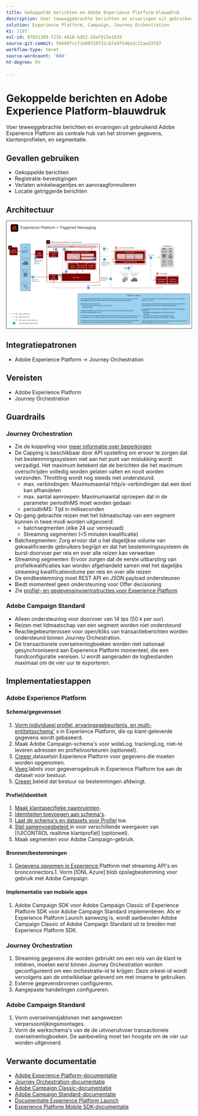 ```yaml
---
title: Gekoppelde berichten en Adobe Experience Platform-blauwdruk
description: Voer teweeggebrachte berichten en ervaringen uit gebruikend Adobe Experience Platform als centrale hub van het stromen gegevens, klantenprofielen, en segmentatie.
solution: Experience Platform, Campaign, Journey Orchestration
kt: 7197
exl-id: 97831309-f235-4418-bd52-28af815e1878
source-git-commit: 584007cc71e00729732c67a97546e2c21aed3f87
workflow-type: tm+mt
source-wordcount: '694'
ht-degree: 0%

---
```


# Gekoppelde berichten en Adobe Experience Platform-blauwdruk

Voer teweeggebrachte berichten en ervaringen uit gebruikend Adobe Experience Platform als centrale hub van het stromen gegevens, klantenprofielen, en segmentatie.

## Gevallen gebruiken

* Gekoppelde berichten
* Registratie-bevestigingen
* Verlaten winkelwagentjes en aanvraagformulieren
* Locatie getriggerde berichten

## Architectuur

<img src="assets/triggered.svg" alt="Referentiearchitectuur voor de blauwdruk voor geactiveerd berichtenverkeer en Adobe Experience Platform" style="border:1px solid #4a4a4a" />

## Integratiepatronen

* Adobe Experience Platform -> Journey Orchestration

## Vereisten

* Adobe Experience Platform
* Journey Orchestration

## Guardrails

### Journey Orchestration

* Zie de koppeling voor [meer informatie over beperkingen](https://experienceleague.adobe.com/docs/journeys/using/starting-with-journeys/limitations.html?lang=en#starting-with-journeys)
* De Capping is beschikbaar door API opstelling om ervoor te zorgen dat het bestemmingssysteem niet aan het punt van mislukking wordt verzadigd. Het maximum betekent dat de berichten die het maximum overschrijden volledig worden gelaten vallen en nooit worden verzonden. Throttling wordt nog steeds niet ondersteund.
   * max. verbindingen: Maximumaantal http/s-verbindingen dat een doel kan afhandelen
   * max. aantal aanroepen: Maximumaantal oproepen dat in de parameter periodInMS moet worden gedaan
   * periodInMS: Tijd in milliseconden
* Op gang gebrachte reizen met het lidmaatschap van een segment kunnen in twee modi worden uitgevoerd:
   * batchsegmenten (elke 24 uur vernieuwd)
   * Streaming segmenten (&lt;5 minuten kwalificatie)
* Batchsegmenten: Zorg ervoor dat u het dagelijkse volume van gekwalificeerde gebruikers begrijpt en dat het bestemmingssysteem de burst-doorvoer per reis en over alle reizen kan verwerken
* Streaming segmenten: Ervoor zorgen dat de eerste uitbarsting van profielkwalificaties kan worden afgehandeld samen met het dagelijks streaming kwalificatievolume per reis en over alle reizen
* De eindbestemming moet REST API en JSON payload ondersteunen
* Biedt momenteel geen ondersteuning voor Offer decisioning
* Zie [profiel- en gegevensinvoerinstructies voor Experience Platform](https://experienceleague.adobe.com/docs/experience-platform/profile/guardrails.html?lang=en)

### Adobe Campaign Standard

* Alleen ondersteuning voor doorvoer van 14 tps (50 k per uur)
* Reizen met lidmaatschap van een segment worden niet ondersteund
* Reactiegebeurtenissen voor open/kliks van transactieberichten worden ondersteund binnen Journey Orchestration.
* De transactionele overseinenlogboeken worden niet nationaal gesynchroniseerd aan Experience Platform momenteel, die een handconfiguratie vereisen. U wordt aangeraden de logbestanden maximaal om de vier uur te exporteren.


## Implementatiestappen

### Adobe Experience Platform

#### Schema/gegevensset

1. [Vorm individueel profiel, ervaringsgebeurtenis, en multi-entiteitsschema&#39;](https://experienceleague.adobe.com/docs/platform-learn/tutorials/schemas/create-a-schema.html) s in Experience Platform, die op klant-geleverde gegevens wordt gebaseerd.
1. Maak Adobe Campaign-schema&#39;s voor wideLog, trackingLog, niet-te leveren adressen en profielvoorkeuren (optioneel).
1. [Creeer ](https://experienceleague.adobe.com/docs/platform-learn/tutorials/data-ingestion/create-datasets-and-ingest-data.html) datasetsin Experience Platform voor gegevens die moeten worden opgenomen.
1. [Voeg ](https://experienceleague.adobe.com/docs/platform-learn/tutorials/data-governance/classify-data-using-governance-labels.html) labels voor gegevensgebruik in Experience Platform toe aan de dataset voor bestuur.
1. [Creeer ](https://experienceleague.adobe.com/docs/platform-learn/tutorials/data-governance/create-data-usage-policies.html) beleid dat bestuur op bestemmingen afdwingt.

#### Profiel/identiteit

1. [Maak klantspecifieke naamruimten](https://experienceleague.adobe.com/docs/platform-learn/tutorials/identities/label-ingest-and-verify-identity-data.html).
1. [Identiteiten toevoegen aan schema&#39;s](https://experienceleague.adobe.com/docs/platform-learn/tutorials/identities/label-ingest-and-verify-identity-data.html).
1. [Laat de schema&#39;s en datasets voor Profiel](https://experienceleague.adobe.com/docs/platform-learn/tutorials/profiles/bring-data-into-the-real-time-customer-profile.html) toe.
1. [Stel samenvoegbeleid ](https://experienceleague.adobe.com/docs/platform-learn/tutorials/profiles/create-merge-policies.html) in voor verschillende weergaven van  [!UICONTROL realtime klantprofiel]  (optioneel).
1. Maak segmenten voor Adobe Campaign-gebruik.

#### Bronnen/bestemmingen

1. [Gegevens opnemen in Experience ](https://experienceleague.adobe.com/?recommended=ExperiencePlatform-D-1-2020.1.dataingestion) Platform met streaming API&#39;s en bronconnectors.1. Vorm  [!DNL Azure] blob opslagbestemming voor gebruik met Adobe Campaign.

#### Implementatie van mobiele apps

1. Adobe Campaign SDK voor Adobe Campaign Classic of Experience Platform SDK voor Adobe Campaign Standard implementeren. Als er Experience Platform Launch aanwezig is, wordt aanbevolen Adobe Campaign Classic of Adobe Campaign Standard uit te breiden met Experience Platform SDK.


### Journey Orchestration

1. Streaming gegevens die worden gebruikt om een reis van de klant te initiëren, moeten eerst binnen Journey Orchestration worden geconfigureerd om een orchestratie-id te krijgen. Deze orkest-id wordt vervolgens aan de ontwikkelaar geleverd om met inname te gebruiken.
1. Externe gegevensbronnen configureren.
1. Aangepaste handelingen configureren.

### Adobe Campaign Standard

1. Vorm overseinensjablonen met aangewezen verpersoonlijkingsmontages.
1. Vorm de werkschema&#39;s van de de uitvoeruitvoer transactionele overseinenlogboeken. De aanbeveling moet ten hoogste om de vier uur worden uitgevoerd.


## Verwante documentatie

* [Adobe Experience Platform-documentatie](https://experienceleague.adobe.com/docs/experience-platform.html?lang=en)
* [Journey Orchestration-documentatie](https://experienceleague.adobe.com/docs/journey-orchestration.html?lang=en)
* [Adobe Campaign Classic-documentatie](https://experienceleague.adobe.com/docs/campaign-classic.html?lang=en)
* [Adobe Campaign Standard-documentatie](https://experienceleague.adobe.com/docs/campaign-standard.html?lang=en)
* [Documentatie Experience Platform Launch](https://experienceleague.adobe.com/docs/launch.html?lang=en)
* [Experience Platform Mobile SDK-documentatie](https://experienceleague.adobe.com/docs/mobile.html?lang=en)
